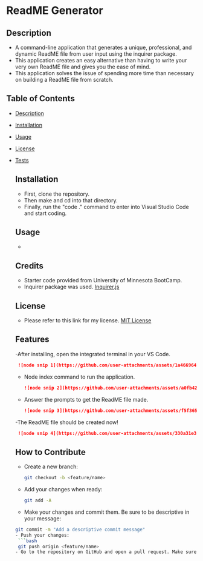 # ReadME Generator 

## Description
- A command-line application that generates a unique, professional, and dynamic ReadME file from user input 
using the inquirer package.
- This application creates an easy alternative than having to write your very own ReadME file and
gives you the ease of mind.
- This application solves the issue of spending more time than necessary on building a ReadME file
from scratch.

## Table of Contents
- [Description](#description)
- [Installation](#installation)
- [Usage](#installation)
- [License](#license)
- [Tests](#tests)

  ## Installation
  - First, clone the repository.
  - Then make and cd into that directory.
  - Finally, run the "code ." command to enter into Visual Studio Code and start coding.
 

  ## Usage
  -

  ## Credits
  - Starter code provided from University of Minnesota BootCamp.
  - Inquirer package was used. [Inquirer.js](https://github.com/SBoudrias/Inquirer.js)

  ## License
  - Please refer to this link for my license. [MIT License](https://github.com/yahye-mohamed101/ReadME-Generator?tab=MIT-1-ov-file)
 
  ## Features
  -After installing, open the integrated terminal in your VS Code.
  ```md
   ![node snip 1](https://github.com/user-attachments/assets/1a466964-0d76-4b2c-8187-ebc1ac1a0bc8)
  ```
  - Node index command to run the application.
    ```md
    ![node snip 2](https://github.com/user-attachments/assets/a0fb4257-a7cc-402d-a06d-128df7bf5eb5)

    ```
  - Answer the prompts to get the ReadME file made.
    ```md
    ![node snip 3](https://github.com/user-attachments/assets/f5f36547-1cbe-4ded-b08a-b956cd385ae8)

    ```
  -The ReadME file should be created now!
  ```md
   ![node snip 4](https://github.com/user-attachments/assets/330a31e3-d5b3-4c88-8628-26ebd777a421)

    ```

  ## How to Contribute
  - Create a new branch:
    ```bash
    git checkout -b <feature/name>
  - Add your changes when ready:
    ```bash
    git add -A
  - Make your changes and commit them. Be sure to be descriptive in your message:
   ```bash
   git commit -m "Add a descriptive commit message"
  - Push your changes:
    ```bash
    git push origin <feature/name>
  - Go to the repository on GitHub and open a pull request. Make sure to compare your branch name to the main branch. 

  
